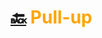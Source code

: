 # [:back:][home] <accent>Pull-up</accent>

[home]: ../training.md

<style>
    accent { color: orange; }
<style>
